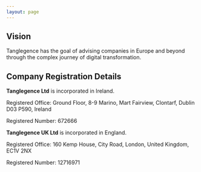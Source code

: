 ```yaml
---
layout: page
---
```


## Vision

Tanglegence has the goal of advising companies in Europe and beyond through the complex journey of digital transformation.


## Company Registration Details

**Tanglegence Ltd** is incorporated in Ireland.

Registered Office: Ground Floor, 8-9 Marino, Mart Fairview, Clontarf, Dublin D03 P590, Ireland

Registered Number: 672666


**Tanglegence UK Ltd** is incorporated in England.

Registered Office: 160 Kemp House, City Road, London, United Kingdom, EC1V 2NX

Registered Number: 12716971
